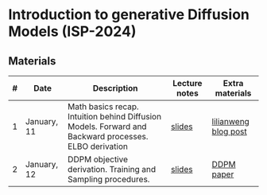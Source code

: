 # Introduction to generative Diffusion Models (ISP-2024)

## Materials

| # | Date | Description | Lecture notes | Extra materials |
|---|---|---|---|---|
| 1 | January, 11 | Math basics recap. Intuition behind Diffusion Models. Forward and Backward processes. ELBO derivation | [slides](lectures/lecture_1.png) | [lilianweng blog post](https://lilianweng.github.io/posts/2021-07-11-diffusion-models/) |
| 2 | January, 12 | DDPM objective derivation. Training and Sampling procedures.  | [slides](lectures/lecture_1.png) | [DDPM paper](https://arxiv.org/abs/2006.11239) |
